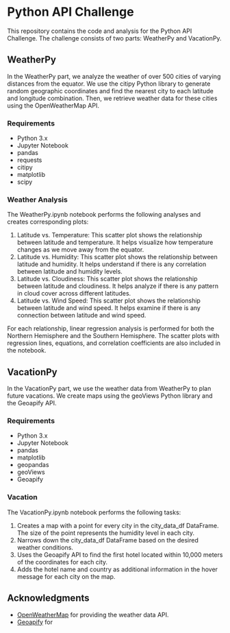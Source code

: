 # Python API Challenge

This repository contains the code and analysis for the Python API Challenge. The challenge consists of two parts: WeatherPy and VacationPy.

## WeatherPy

In the WeatherPy part, we analyze the weather of over 500 cities of varying distances from the equator. We use the citipy Python library to generate random geographic coordinates and find the nearest city to each latitude and longitude combination. Then, we retrieve weather data for these cities using the OpenWeatherMap API.

### Requirements

- Python 3.x
- Jupyter Notebook
- pandas
- requests
- citipy
- matplotlib
- scipy

### Weather Analysis

The WeatherPy.ipynb notebook performs the following analyses and creates corresponding plots:

1. Latitude vs. Temperature: This scatter plot shows the relationship between latitude and temperature. It helps visualize how temperature changes as we move away from the equator.
2. Latitude vs. Humidity: This scatter plot shows the relationship between latitude and humidity. It helps understand if there is any correlation between latitude and humidity levels.
3. Latitude vs. Cloudiness: This scatter plot shows the relationship between latitude and cloudiness. It helps analyze if there is any pattern in cloud cover across different latitudes.
4. Latitude vs. Wind Speed: This scatter plot shows the relationship between latitude and wind speed. It helps examine if there is any connection between latitude and wind speed.

For each relationship, linear regression analysis is performed for both the Northern Hemisphere and the Southern Hemisphere. The scatter plots with regression lines, equations, and correlation coefficients are also included in the notebook.

## VacationPy

In the VacationPy part, we use the weather data from WeatherPy to plan future vacations. We create maps using the geoViews Python library and the Geoapify API.

### Requirements

- Python 3.x
- Jupyter Notebook
- pandas
- matplotlib
- geopandas
- geoViews
- Geoapify


### Vacation 

The VacationPy.ipynb notebook performs the following tasks:

1. Creates a map with a point for every city in the city_data_df DataFrame. The size of the point represents the humidity level in each city.
2. Narrows down the city_data_df DataFrame based on the desired weather conditions.
3. Uses the Geoapify API to find the first hotel located within 10,000 meters of the coordinates for each city.
4. Adds the hotel name and country as additional information in the hover message for each city on the map.

## Acknowledgments

- [OpenWeatherMap](https://openweathermap.org/) for providing the weather data API.
- [Geoapify](https://www.geoapify.com/) for
